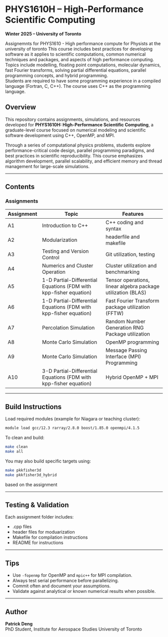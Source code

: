 # PHYS1610H – High-Performance Scientific Computing  
**Winter 2025 – University of Toronto**

Assignemnts for PHYS1610 - High performance compute for Physists at the university of toronto
This course includes best practices for developing software as it applies to scientific computations, common numerical techniques and packages, and aspects of high performance computing. 
Topics include modelling, floating point computations, molecular dynamics, fast Fourier transforms, solving partial differential equations, parallel programming concepts, and hybrid programming.  
Students are required to have some programming experience in a compiled language (Fortran, C, C++).  The course uses C++ as the programming language.



## Overview

This repository contains assignments, simulations, and resources developed for **PHYS1610H: High-Performance Scientific Computing**, a graduate-level course focused on numerical modeling and scientific software development using C++, OpenMP, and MPI.

Through a series of computational physics problems, students explore performance-critical code design, parallel programming paradigms, and best practices in scientific reproducibility. This course emphasizes algorithm development, parallel scalability, and efficient memory and thread management for large-scale simulations.

---

## Contents

###  Assignments
| Assignment | Topic | Features |
|-----------|-------|----------|
| A1 | Introduction to C++ | C++ coding and syntax |
| A2 | Modularization | headerfile and makefile |
| A3 | Testing and Version Control | Git utilization, testing |
| A4 | Numerics and Cluster Operation | Cluster utilization and benchmarking|
| A5 | 1-D Partial-Differential Equations (FDM with kpp-fisher equation) | Tensor operations, linear algebra package utilization (BLAS)|
| A6 | 1-D Partial-Differential Equations (FDM with kpp-fisher equation) | Fast Fourier Transform package utilization (FFTW) |
| A7 | Percolation Simulation | Random Number Generation RNG Package utilization |
| A8 | Monte Carlo Simulation | OpenMP programming |
| A9 | Monte Carlo Simulation  | Message Passing Interface (MPI) Programming |
| A10 | 3-D Partial-Differential Equations (FDM with kpp-fisher equation) | Hybrid OpenMP + MPI |

---

## Build Instructions

Load required modules (example for Niagara or teaching cluster):

```bash
module load gcc/12.3 rarray/2.8.0 boost/1.85.0 openmpi/4.1.5
```

To clean and build:

```bash
make clean  
make all
```
You may also build specific targets using:

```bash
make pkkfisher3d  
make pkkfisher3d_hybrid
```

based on the assignment 

---

## Testing & Validation

Each assignment folder includes:
- .cpp files
- header files for moduarization
- Makefile for compilation instructions
- README for instructions

---

## Tips

- Use `-fopenmp` for OpenMP and `mpic++` for MPI compilation.
- Always test serial performance before parallelizing.
- Commit often and document your assumptions.
- Validate against analytical or known numerical results when possible.

---

## Author

**Patrick Deng**  
PhD Student, Institute for Aerospace Studies
University of Toronto  

